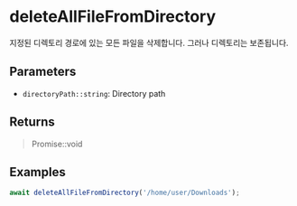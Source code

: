 # deleteAllFileFromDirectory <Lang js />

<NodeRequired ko />

지정된 디렉토리 경로에 있는 모든 파일을 삭제합니다. 그러나 디렉토리는 보존됩니다.

## Parameters

- `directoryPath::string`: Directory path

## Returns

> Promise::void

## Examples

```javascript
await deleteAllFileFromDirectory('/home/user/Downloads');
```
